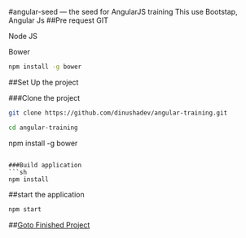 #angular-seed — the seed for AngularJS training
This use Bootstap, Angular Js 
##Pre request
GIT

Node JS

Bower
```sh
npm install -g bower
```
##Set Up the project

###Clone the project
 ```sh
git clone https://github.com/dinushadev/angular-training.git
```

```sh
cd angular-training
```


npm install -g bower
```

###Build application 
```sh
npm install
```

##start the application
```sh
npm start
```


##[Goto Finished Project](https://github.com/dinushadev/angular-training/tree/finished)
